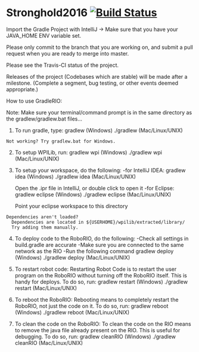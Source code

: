 # Stronghold2016 [![Build Status](https://travis-ci.org/FRC1360/Stronghold2016.svg)](https://travis-ci.org/FRC1360/Stronghold2016)

Import the Gradle Project with IntelliJ -> Make sure that you have your JAVA_HOME ENV variable set.

Please only commit to the branch that you are working on, and submit a pull request when you are ready to merge into master. 


Please see the Travis-CI status of the project.

Releases of the project (Codebases which are stable) will be made after a milestone. (Complete a segment, bug testing, or other events deemed appropriate.)

How to use GradleRIO:

  Note: Make sure your terminal/command prompt is in the
  same directory as the gradlew/gradlew.bat files...

  1) To run gradle, type:
    gradlew               (Windows)
    ./gradlew             (Mac/Linux/UNIX)

    Not working? Try gradlew.bat for Windows.

  2) To setup WPILib, run:
    gradlew       wpi     (Windows)
    ./gradlew     wpi     (Mac/Linux/UNIX)

  3) To setup your workspace, do the following:
    -for IntelliJ IDEA:
      gradlew     idea    (Windows)
      ./gradlew   idea    (Mac/Linux/UNIX)

      Open the .ipr file in IntelliJ, or double click to open it
    -for Eclipse:
      gradlew     eclipse (Windows)
      ./gradlew   eclipse (Mac/Linux/UNIX)

      Point your eclipse workspace to this directory

    Dependencies aren't loaded?
      Dependencies are located in ${USERHOME}/wpilib/extracted/library/
      Try adding them manually.

  4) To deploy code to the RoboRIO, do the following:
    -Check all settings in build.gradle are accurate
    -Make sure you are connected to the same network as the RIO
    -Run the following command
      gradlew     deploy  (Windows)
      ./gradlew   deploy  (Mac/Linux/UNIX)

  5) To restart robot code:
    Restarting Robot Code is to restart the user program on the RoboRIO without
    turning off the RoboRIO itself. This is handy for deploys.
    To do so, run:
      gradlew     restart  (Windows)
      ./gradlew   restart  (Mac/Linux/UNIX)

  6) To reboot the RoboRIO:
    Rebooting means to completely restart the RoboRIO, not just the code on
    it. To do so, run:
      gradlew     reboot  (Windows)
      ./gradlew   reboot  (Mac/Linux/UNIX)

  7) To clean the code on the RoboRIO:
    To clean the code on the RIO means to remove the java file already present
    on the RIO. This is useful for debugging. To do so, run:
      gradlew     cleanRIO  (Windows)
      ./gradlew   cleanRIO  (Mac/Linux/UNIX)
